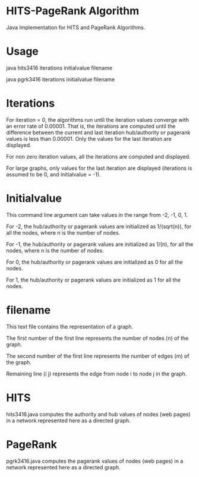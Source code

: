 # HITS-PageRank Algorithm
Java Implementation for HITS and PageRank Algorithms.

# Usage
java hits3416 iterations initialvalue filename

java pgrk3416 iterations initialvalue filename

# Iterations
For iteration = 0, the algorithms run until the iteration values converge with an error rate of 0.00001. That is, the iterations are computed until the difference between the current and last iteration hub/authority or pagerank values is less than 0.00001. Only the values for the last iteration are displayed.

For non zero iteration values, all the iterations are computed and displayed.

For large graphs, only values for the last iteration are displayed (iterations is assumed to be 0, and initialvalue = -1).

# Initialvalue
This command line argument can take values in the range from -2, -1, 0, 1. 

For -2, the hub/authority or pagerank values are initialized as 1/(sqrt(n)), for all the nodes, where n is the number of nodes.

For -1, the hub/authority or pagerank values are initialized as 1/(n), for all the nodes, where n is the number of nodes.

For 0, the hub/authority or pagerank values are initialized as 0 for all the nodes.

For 1, the hub/authority or pagerank values are initialized as 1 for all the nodes. 

# filename
This text file contains the representation of a graph.

The first number of the first line represents the number of nodes (n) of the graph.

The second number of the first line represents the number of edges (m) of the graph.

Remaining line (i j) represents the edge from node i to node j in the graph.

# HITS
hits3416.java computes the authority and hub values of nodes (web pages) in a network represented here as a directed graph.

# PageRank
pgrk3416.java computes the pagerank values of nodes (web pages) in a network represented here as a directed graph.
